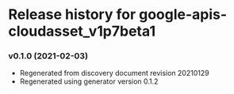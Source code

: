 # Release history for google-apis-cloudasset_v1p7beta1

### v0.1.0 (2021-02-03)

* Regenerated from discovery document revision 20210129
* Regenerated using generator version 0.1.2

